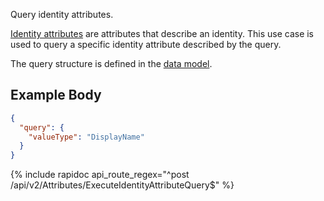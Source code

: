Query identity attributes.

[Identity attributes](/integrate/data-model-overview#identityattribute) are attributes that describe an identity.
This use case is used to query a specific identity attribute described by the query.

The query structure is defined in the [data model](/integrate/data-model-overview#identityattributequery).

## Example Body

```json
{
  "query": {
    "valueType": "DisplayName"
  }
}
```

{% include rapidoc api_route_regex="^post /api/v2/Attributes/ExecuteIdentityAttributeQuery$" %}

